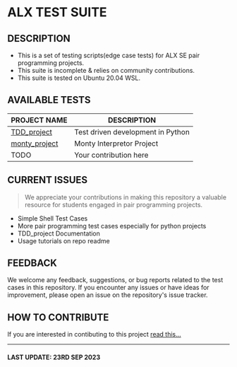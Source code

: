 # ALX TEST SUITE

## DESCRIPTION

- This is a set of testing scripts(edge case tests) for ALX SE pair programming projects.
- This suite is incomplete & relies on community contributions.
- This suite is tested on Ubuntu 20.04 WSL.

## AVAILABLE TESTS

| PROJECT NAME | DESCRIPTION |
| --- | --- |
| [TDD_project](https://github.com/Fuzzworth/alx_test_suite/tree/main/TDD_project) | Test driven development in Python |
| [monty_project](https://github.com/Fuzzworth/alx_test_suite/tree/main/monty_project) | Monty Interpretor Project |
| TODO | Your contribution here |

## CURRENT ISSUES

> We appreciate your contributions in making this repository a valuable resource for students engaged in pair programming projects.

- Simple Shell Test Cases
- More pair programming test cases especially for python projects
- TDD_project Documentation
- Usage tutorials on repo readme

## FEEDBACK

We welcome any feedback, suggestions, or bug reports related to the test cases in this repository. If you encounter any issues or have ideas for improvement, please open an issue on the repository's issue tracker.

## HOW TO CONTRIBUTE
If you are interested in contibuting to this project [read this...](https://github.com/Fuzzworth/alx_test_suite/blob/main/how_to_contribute.md)

---
#### LAST UPDATE: 23RD SEP 2023
